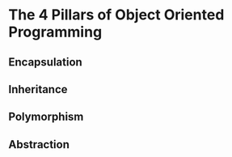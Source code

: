 # The 4 Pillars of Object Oriented Programming

## Encapsulation

## Inheritance

## Polymorphism

## Abstraction
